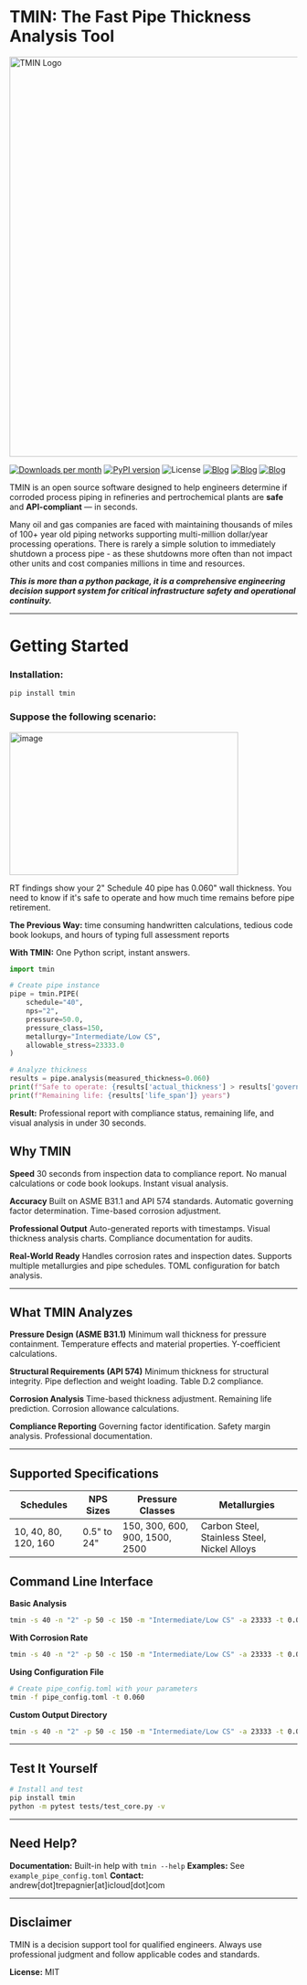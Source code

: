 # TMIN: The Fast Pipe Thickness Analysis Tool

<p align="left">
  <img src="https://github.com/user-attachments/assets/52007543-8109-44ff-845e-c6a809a89a38" alt="TMIN Logo" width="700" />
</p>

[![Downloads per month](https://pepy.tech/badge/tmin/month)](https://pepy.tech/project/tmin)
[![PyPI version](https://badge.fury.io/py/tmin.svg)](https://badge.fury.io/py/tmin)
![License](https://img.shields.io/pypi/l/tmin)
[![Blog](https://img.shields.io/badge/Updates-blog-purple)](https://your-blog-link.com)
[![Blog](https://img.shields.io/badge/dev-wiki-gold)](https://your-blog-link.com)
[![Blog](https://img.shields.io/badge/Important-DesignDoc-pink)](https://your-blog-link.com)

TMIN is an open source software designed to help engineers determine if corroded process piping in refineries and pertrochemical plants are **safe** and **API-compliant** — in seconds.

Many oil and gas companies are faced with maintaining thousands of miles of 100+ year old piping networks supporting multi-million dollar/year processing operations. There is rarely a simple solution to immediately shutdown a process pipe - as these shutdowns more often than not impact other units and cost companies millions in time and resources.

***This is more than a python package, it is a comprehensive engineering decision support system for critical infrastructure safety and operational continuity.***

---

# Getting Started

### Installation:

```bash
pip install tmin
```


### Suppose the following scenario:

   <img width="400" height="250" alt="image" src="https://github.com/user-attachments/assets/1f87dcb1-7d17-4c25-888b-6d9131098ec0"/>



RT findings show your 2" Schedule 40 pipe has 0.060" wall thickness. You need to know if it's safe to operate and how much time remains before pipe retirement.




**The Previous Way:** time consuming handwritten calculations, tedious code book lookups, and hours of typing full assessment reports

**With TMIN:** One Python script, instant answers.

```python
import tmin

# Create pipe instance
pipe = tmin.PIPE(
    schedule="40",
    nps="2", 
    pressure=50.0,
    pressure_class=150,
    metallurgy="Intermediate/Low CS",
    allowable_stress=23333.0
)

# Analyze thickness
results = pipe.analysis(measured_thickness=0.060)
print(f"Safe to operate: {results['actual_thickness'] > results['governing_thickness']}")
print(f"Remaining life: {results['life_span']} years")
```

**Result:** Professional report with compliance status, remaining life, and visual analysis in under 30 seconds.


## Why TMIN

**Speed**
30 seconds from inspection data to compliance report. No manual calculations or code book lookups. Instant visual analysis.

**Accuracy**
Built on ASME B31.1 and API 574 standards. Automatic governing factor determination. Time-based corrosion adjustment.

**Professional Output**
Auto-generated reports with timestamps. Visual thickness analysis charts. Compliance documentation for audits.

**Real-World Ready**
Handles corrosion rates and inspection dates. Supports multiple metallurgies and pipe schedules. TOML configuration for batch analysis.

---

## What TMIN Analyzes

**Pressure Design (ASME B31.1)**
Minimum wall thickness for pressure containment. Temperature effects and material properties. Y-coefficient calculations.

**Structural Requirements (API 574)**
Minimum thickness for structural integrity. Pipe deflection and weight loading. Table D.2 compliance.

**Corrosion Analysis**
Time-based thickness adjustment. Remaining life prediction. Corrosion allowance calculations.

**Compliance Reporting**
Governing factor identification. Safety margin analysis. Professional documentation.

---

## Supported Specifications

| Schedules | NPS Sizes | Pressure Classes | Metallurgies |
|-----------|-----------|------------------|--------------|
| 10, 40, 80, 120, 160 | 0.5" to 24" | 150, 300, 600, 900, 1500, 2500 | Carbon Steel, Stainless Steel, Nickel Alloys |


## Command Line Interface

**Basic Analysis**
```bash
tmin -s 40 -n "2" -p 50 -c 150 -m "Intermediate/Low CS" -a 23333 -t 0.060
```

**With Corrosion Rate**
```bash
tmin -s 40 -n "2" -p 50 -c 150 -m "Intermediate/Low CS" -a 23333 -t 0.060 -r 10 -y 2023
```

**Using Configuration File**
```bash
# Create pipe_config.toml with your parameters
tmin -f pipe_config.toml -t 0.060
```

**Custom Output Directory**
```bash
tmin -s 40 -n "2" -p 50 -c 150 -m "Intermediate/Low CS" -a 23333 -t 0.060 -o ./my_reports
```

---

## Test It Yourself

```bash
# Install and test
pip install tmin
python -m pytest tests/test_core.py -v
```

---

## Need Help?

**Documentation:** Built-in help with `tmin --help`
**Examples:** See `example_pipe_config.toml`
**Contact:** andrew[dot]trepagnier[at]icloud[dot]com

---

## Disclaimer

TMIN is a decision support tool for qualified engineers. Always use professional judgment and follow applicable codes and standards.

**License:** MIT



